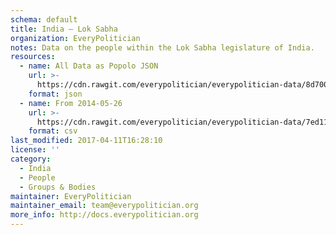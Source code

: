 ```yaml
---
schema: default
title: India — Lok Sabha
organization: EveryPolitician
notes: Data on the people within the Lok Sabha legislature of India.
resources:
  - name: All Data as Popolo JSON
    url: >-
      https://cdn.rawgit.com/everypolitician/everypolitician-data/8d70047c6d39062e7ddf669ef043acedcbf3bcf7/data/India/Lok_Sabha/ep-popolo-v1.0.json
    format: json
  - name: From 2014-05-26
    url: >-
      https://cdn.rawgit.com/everypolitician/everypolitician-data/7ed116ee337479d4b0683ab9b35da51ce0cb3f81/data/India/Lok_Sabha/term-16.csv
    format: csv
last_modified: 2017-04-11T16:28:10
license: ''
category:
  - India
  - People
  - Groups & Bodies
maintainer: EveryPolitician
maintainer_email: team@everypolitician.org
more_info: http://docs.everypolitician.org
---
```

